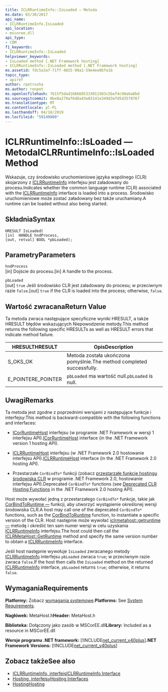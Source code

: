 ```yaml
---
title: ICLRRuntimeInfo::IsLoaded — Metoda
ms.date: 03/30/2017
api_name:
- ICLRRuntimeInfo.IsLoaded
api_location:
- mscoree.dll
api_type:
- COM
f1_keywords:
- ICLRRuntimeInfo::IsLoaded
helpviewer_keywords:
- IsLoaded method [.NET Framework hosting]
- ICLRRuntimeInfo::IsLoaded method [.NET Framework hosting]
ms.assetid: fdc5a3a7-71ff-4025-99a1-59e4ee0bfe1b
topic_type:
- apiref
author: rpetrusha
ms.author: ronpet
ms.openlocfilehash: 7615f5dad1666685333011503c5bef4c98a6a8bd
ms.sourcegitcommit: 0be8a279af6d8a43e03141e349d3efd5d35f8767
ms.translationtype: MT
ms.contentlocale: pl-PL
ms.lasthandoff: 04/18/2019
ms.locfileid: "59149880"
---
```

# <a name="iclrruntimeinfoisloaded-method"></a><span data-ttu-id="3ead5-102">ICLRRuntimeInfo::IsLoaded — Metoda</span><span class="sxs-lookup"><span data-stu-id="3ead5-102">ICLRRuntimeInfo::IsLoaded Method</span></span>
<span data-ttu-id="3ead5-103">Wskazuje, czy środowisko uruchomieniowe języka wspólnego (CLR) skojarzony z [ICLRRuntimeInfo](../../../../docs/framework/unmanaged-api/hosting/iclrruntimeinfo-interface.md) interfejsu jest załadowany do procesu.</span><span class="sxs-lookup"><span data-stu-id="3ead5-103">Indicates whether the common language runtime (CLR) associated with the [ICLRRuntimeInfo](../../../../docs/framework/unmanaged-api/hosting/iclrruntimeinfo-interface.md) interface is loaded into a process.</span></span> <span data-ttu-id="3ead5-104">Środowisko uruchomieniowe może zostać załadowany bez także uruchamiany.</span><span class="sxs-lookup"><span data-stu-id="3ead5-104">A runtime can be loaded without also being started.</span></span>  
  
## <a name="syntax"></a><span data-ttu-id="3ead5-105">Składnia</span><span class="sxs-lookup"><span data-stu-id="3ead5-105">Syntax</span></span>  
  
```  
HRESULT IsLoaded(  
[in]  HANDLE hndProcess,  
[out, retval] BOOL *pbLoaded);  
```  
  
## <a name="parameters"></a><span data-ttu-id="3ead5-106">Parametry</span><span class="sxs-lookup"><span data-stu-id="3ead5-106">Parameters</span></span>  
 `hndProcess`  
 <span data-ttu-id="3ead5-107">[in] Dojście do procesu.</span><span class="sxs-lookup"><span data-stu-id="3ead5-107">[in] A handle to the process.</span></span>  
  
 `pbLoaded`  
 <span data-ttu-id="3ead5-108">[out] `true` Jeśli środowisko CLR jest załadowany do procesu; w przeciwnym razie `false`.</span><span class="sxs-lookup"><span data-stu-id="3ead5-108">[out] `true` if the CLR is loaded into the process; otherwise, `false`.</span></span>  
  
## <a name="return-value"></a><span data-ttu-id="3ead5-109">Wartość zwracana</span><span class="sxs-lookup"><span data-stu-id="3ead5-109">Return Value</span></span>  
 <span data-ttu-id="3ead5-110">Ta metoda zwraca następujące specyficzne wyniki HRESULT, a także HRESULT błędów wskazujących Niepowodzenie metody.</span><span class="sxs-lookup"><span data-stu-id="3ead5-110">This method returns the following specific HRESULTs as well as HRESULT errors that indicate method failure.</span></span>  
  
|<span data-ttu-id="3ead5-111">HRESULT</span><span class="sxs-lookup"><span data-stu-id="3ead5-111">HRESULT</span></span>|<span data-ttu-id="3ead5-112">Opis</span><span class="sxs-lookup"><span data-stu-id="3ead5-112">Description</span></span>|  
|-------------|-----------------|  
|<span data-ttu-id="3ead5-113">S_OK</span><span class="sxs-lookup"><span data-stu-id="3ead5-113">S_OK</span></span>|<span data-ttu-id="3ead5-114">Metoda została ukończona pomyślnie.</span><span class="sxs-lookup"><span data-stu-id="3ead5-114">The method completed successfully.</span></span>|  
|<span data-ttu-id="3ead5-115">E_POINTER</span><span class="sxs-lookup"><span data-stu-id="3ead5-115">E_POINTER</span></span>|<span data-ttu-id="3ead5-116">`pbLoaded` ma wartość null.</span><span class="sxs-lookup"><span data-stu-id="3ead5-116">`pbLoaded` is null.</span></span>|  
  
## <a name="remarks"></a><span data-ttu-id="3ead5-117">Uwagi</span><span class="sxs-lookup"><span data-stu-id="3ead5-117">Remarks</span></span>  
 <span data-ttu-id="3ead5-118">Ta metoda jest zgodne z poprzednimi wersjami z następujące funkcje i interfejsy:</span><span class="sxs-lookup"><span data-stu-id="3ead5-118">This method is backward-compatible with the following functions and interfaces:</span></span>  
  
-   <span data-ttu-id="3ead5-119">[ICorRuntimeHost](../../../../docs/framework/unmanaged-api/hosting/icorruntimehost-interface.md) interfejsu (w programie .NET Framework w wersji 1 interfejsu API).</span><span class="sxs-lookup"><span data-stu-id="3ead5-119">[ICorRuntimeHost](../../../../docs/framework/unmanaged-api/hosting/icorruntimehost-interface.md) interface (in the .NET Framework version 1 hosting API).</span></span>  
  
-   <span data-ttu-id="3ead5-120">[ICLRRuntimeHost](../../../../docs/framework/unmanaged-api/hosting/iclrruntimehost-interface.md) interfejsu (w .NET Framework 2.0 hostowanie interfejsu API).</span><span class="sxs-lookup"><span data-stu-id="3ead5-120">[ICLRRuntimeHost](../../../../docs/framework/unmanaged-api/hosting/iclrruntimehost-interface.md) interface (in the .NET Framework 2.0 hosting API).</span></span>  
  
-   <span data-ttu-id="3ead5-121">Przestarzałe `CorBindTo*` funkcji (zobacz [przestarzałe funkcje hostingu środowiska CLR](../../../../docs/framework/unmanaged-api/hosting/deprecated-clr-hosting-functions.md) w programie .NET Framework 2.0, hostowanie interfejsu API).</span><span class="sxs-lookup"><span data-stu-id="3ead5-121">Deprecated `CorBindTo*` functions (see [Deprecated CLR Hosting Functions](../../../../docs/framework/unmanaged-api/hosting/deprecated-clr-hosting-functions.md) in the .NET Framework 2.0 hosting API).</span></span>  
  
 <span data-ttu-id="3ead5-122">Host może wywołać jedną z przestarzałego `CorBindTo*` funkcje, takie jak [CorBindToRuntime —](../../../../docs/framework/unmanaged-api/hosting/corbindtoruntime-function.md) funkcji, aby utworzyć wystąpienie określonej wersji środowiska CLR.</span><span class="sxs-lookup"><span data-stu-id="3ead5-122">A host may call one of the deprecated `CorBindTo*` functions, such as the [CorBindToRuntime](../../../../docs/framework/unmanaged-api/hosting/corbindtoruntime-function.md) function, to instantiate a specific version of the CLR.</span></span> <span data-ttu-id="3ead5-123">Host następnie może wywołać [iclrmetahost::getruntime —](../../../../docs/framework/unmanaged-api/hosting/iclrmetahost-getruntime-method.md) metodę i określić ten sam numer wersji w celu uzyskania [ICLRRuntimeInfo](../../../../docs/framework/unmanaged-api/hosting/iclrruntimeinfo-interface.md) interfejsu.</span><span class="sxs-lookup"><span data-stu-id="3ead5-123">The host could then call the [ICLRMetaHost::GetRuntime](../../../../docs/framework/unmanaged-api/hosting/iclrmetahost-getruntime-method.md) method and specify the same version number to obtain a [ICLRRuntimeInfo](../../../../docs/framework/unmanaged-api/hosting/iclrruntimeinfo-interface.md) interface.</span></span>  
  
 <span data-ttu-id="3ead5-124">Jeśli host następnie wywołuje `IsLoaded` zwracanego metody [ICLRRuntimeInfo](../../../../docs/framework/unmanaged-api/hosting/iclrruntimeinfo-interface.md) interfejsu `pbLoaded` zwraca `true`; w przeciwnym razie zwraca `false`.</span><span class="sxs-lookup"><span data-stu-id="3ead5-124">If the host then calls the `IsLoaded` method on the returned [ICLRRuntimeInfo](../../../../docs/framework/unmanaged-api/hosting/iclrruntimeinfo-interface.md) interface, `pbLoaded` returns `true`; otherwise, it returns `false`.</span></span>  
  
## <a name="requirements"></a><span data-ttu-id="3ead5-125">Wymagania</span><span class="sxs-lookup"><span data-stu-id="3ead5-125">Requirements</span></span>  
 <span data-ttu-id="3ead5-126">**Platformy:** Zobacz [wymagania systemowe](../../../../docs/framework/get-started/system-requirements.md).</span><span class="sxs-lookup"><span data-stu-id="3ead5-126">**Platforms:** See [System Requirements](../../../../docs/framework/get-started/system-requirements.md).</span></span>  
  
 <span data-ttu-id="3ead5-127">**Nagłówek:** MetaHost.h</span><span class="sxs-lookup"><span data-stu-id="3ead5-127">**Header:** MetaHost.h</span></span>  
  
 <span data-ttu-id="3ead5-128">**Biblioteka:** Dołączony jako zasób w MSCorEE.dll</span><span class="sxs-lookup"><span data-stu-id="3ead5-128">**Library:** Included as a resource in MSCorEE.dll</span></span>  
  
 <span data-ttu-id="3ead5-129">**Wersje programu .NET framework:** [!INCLUDE[net_current_v40plus](../../../../includes/net-current-v40plus-md.md)]</span><span class="sxs-lookup"><span data-stu-id="3ead5-129">**.NET Framework Versions:** [!INCLUDE[net_current_v40plus](../../../../includes/net-current-v40plus-md.md)]</span></span>  
  
## <a name="see-also"></a><span data-ttu-id="3ead5-130">Zobacz także</span><span class="sxs-lookup"><span data-stu-id="3ead5-130">See also</span></span>

- [<span data-ttu-id="3ead5-131">ICLRRuntimeInfo, interfejs</span><span class="sxs-lookup"><span data-stu-id="3ead5-131">ICLRRuntimeInfo Interface</span></span>](../../../../docs/framework/unmanaged-api/hosting/iclrruntimeinfo-interface.md)
- [<span data-ttu-id="3ead5-132">Hosting, interfejsy</span><span class="sxs-lookup"><span data-stu-id="3ead5-132">Hosting Interfaces</span></span>](../../../../docs/framework/unmanaged-api/hosting/hosting-interfaces.md)
- [<span data-ttu-id="3ead5-133">Hosting</span><span class="sxs-lookup"><span data-stu-id="3ead5-133">Hosting</span></span>](../../../../docs/framework/unmanaged-api/hosting/index.md)
